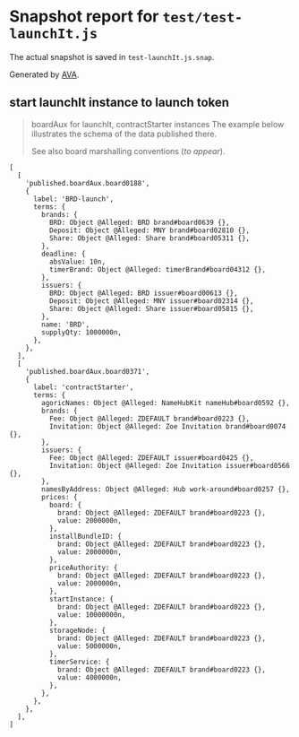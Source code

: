 # Snapshot report for `test/test-launchIt.js`

The actual snapshot is saved in `test-launchIt.js.snap`.

Generated by [AVA](https://avajs.dev).

## start launchIt instance to launch token

> boardAux for launchIt, contractStarter instances
> The example below illustrates the schema of the data published there.
> 
> See also board marshalling conventions (_to appear_).

    [
      [
        'published.boardAux.board0188',
        {
          label: 'BRD-launch',
          terms: {
            brands: {
              BRD: Object @Alleged: BRD brand#board0639 {},
              Deposit: Object @Alleged: MNY brand#board02810 {},
              Share: Object @Alleged: Share brand#board05311 {},
            },
            deadline: {
              absValue: 10n,
              timerBrand: Object @Alleged: timerBrand#board04312 {},
            },
            issuers: {
              BRD: Object @Alleged: BRD issuer#board00613 {},
              Deposit: Object @Alleged: MNY issuer#board02314 {},
              Share: Object @Alleged: Share issuer#board05815 {},
            },
            name: 'BRD',
            supplyQty: 1000000n,
          },
        },
      ],
      [
        'published.boardAux.board0371',
        {
          label: 'contractStarter',
          terms: {
            agoricNames: Object @Alleged: NameHubKit nameHub#board0592 {},
            brands: {
              Fee: Object @Alleged: ZDEFAULT brand#board0223 {},
              Invitation: Object @Alleged: Zoe Invitation brand#board0074 {},
            },
            issuers: {
              Fee: Object @Alleged: ZDEFAULT issuer#board0425 {},
              Invitation: Object @Alleged: Zoe Invitation issuer#board0566 {},
            },
            namesByAddress: Object @Alleged: Hub work-around#board0257 {},
            prices: {
              board: {
                brand: Object @Alleged: ZDEFAULT brand#board0223 {},
                value: 2000000n,
              },
              installBundleID: {
                brand: Object @Alleged: ZDEFAULT brand#board0223 {},
                value: 2000000n,
              },
              priceAuthority: {
                brand: Object @Alleged: ZDEFAULT brand#board0223 {},
                value: 2000000n,
              },
              startInstance: {
                brand: Object @Alleged: ZDEFAULT brand#board0223 {},
                value: 10000000n,
              },
              storageNode: {
                brand: Object @Alleged: ZDEFAULT brand#board0223 {},
                value: 5000000n,
              },
              timerService: {
                brand: Object @Alleged: ZDEFAULT brand#board0223 {},
                value: 4000000n,
              },
            },
          },
        },
      ],
    ]
